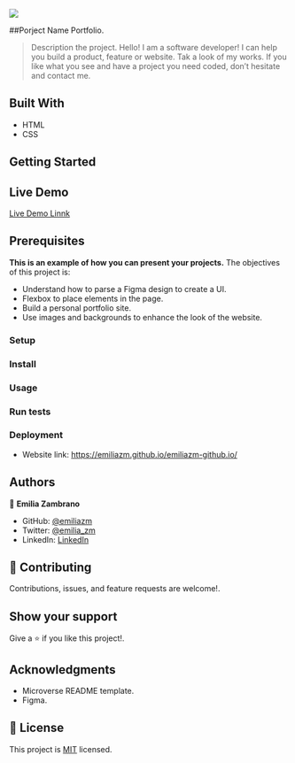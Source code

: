 ![](https://img.shields.io/badge/Microverse-blueviolet)

##Porject Name
Portfolio.

> Description the project.
> Hello! I am a software developer! I can help you build a product, feature or website. Tak a look of my works.
If you like what you see and have a project you need coded, don’t hesitate and contact me.


## Built With
- HTML
- CSS

## Getting Started

## Live Demo
[Live Demo Linnk](https://emiliazm.github.io/emiliazm-github.io/)

## Prerequisites
**This is an example of how you can present your projects.**
The objectives of this project is:
- Understand how to parse a Figma design to create a UI.
- Flexbox to place elements in the page.
- Build a personal portfolio site.
- Use images and backgrounds to enhance the look of the website.

### Setup

### Install

### Usage

### Run tests

### Deployment
- Website link: https://emiliazm.github.io/emiliazm-github.io/

## Authors
👤 **Emilia Zambrano**

- GitHub: [@emiliazm](https://github.com/emiliazm)
- Twitter: [@emilia_zm](https://twitter.com/emilia_zm)
- LinkedIn: [LinkedIn](https://www.linkedin.com/in/emilia-zambrano-montero-aa30a611b/)


## 🤝 Contributing
Contributions, issues, and feature requests are welcome!.


## Show your support
Give a ⭐️ if you like this project!.

## Acknowledgments
- Microverse README template.
- Figma.

## 📝 License
This project is [MIT](./MIT.md) licensed.
